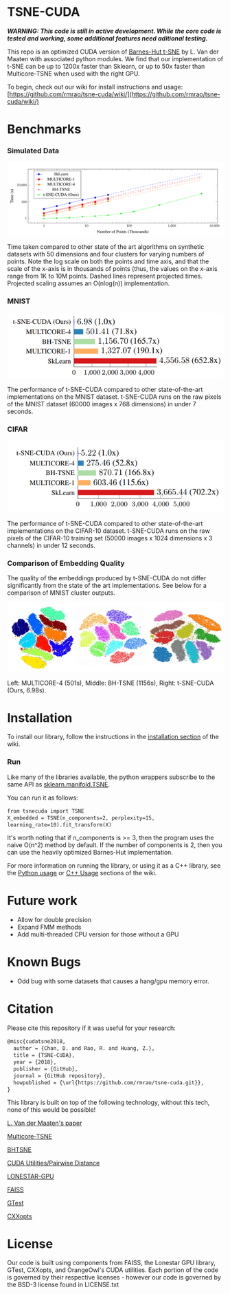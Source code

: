 # TSNE-CUDA

***WARNING: This code is still in active development. While the core code is tested and working, some additional features need aditional testing.***

This repo is an optimized CUDA version of [Barnes-Hut t-SNE](https://github.com/lvdmaaten/bhtsne) by L. Van der Maaten with associated python modules. We find that our implementation of t-SNE can be up to 1200x faster than Sklearn, or up to 50x faster than Multicore-TSNE when used with the right GPU.

To begin, check out our wiki for install instructions and usage: [https://github.com/rmrao/tsne-cuda/wiki/](https://github.com/rmrao/tsne-cuda/wiki/) 

# Benchmarks
### Simulated Data
![](docs/simulated_speedup.png)

Time taken compared to other state of the art algorithms on synthetic datasets with 50 dimensions and four clusters for varying numbers of points. Note the log scale on both the points and time axis, and that the scale of the x-axis is in thousands of points (thus, the values on the x-axis range from 1K to 10M points. Dashed lines represent projected times. Projected scaling assumes an O(nlog(n)) implementation.

### MNIST
![](docs/mnist_speedup.png)

The performance of t-SNE-CUDA compared to other state-of-the-art implementations on the MNIST dataset. t-SNE-CUDA runs on the raw pixels of the MNIST dataset (60000 images x 768 dimensions) in under 7 seconds.

### CIFAR
![](docs/cifar_speedup.png)

The performance of t-SNE-CUDA compared to other state-of-the-art implementations on the CIFAR-10 dataset. t-SNE-CUDA runs on the raw pixels of the CIFAR-10 training set (50000 images x 1024 dimensions x 3 channels) in under 12 seconds.

### Comparison of Embedding Quality
The quality of the embeddings produced by t-SNE-CUDA do not differ significantly from the state of the art implementations. See below for a comparison of MNIST cluster outputs.

![](docs/mnist_comparison.jpg)

Left: MULTICORE-4 (501s), Middle: BH-TSNE (1156s), Right: t-SNE-CUDA (Ours, 6.98s).

# Installation

To install our library, follow the instructions in the [installation section](https://github.com/rmrao/tsne-cuda/wiki/Installation) of the wiki.

### Run

Like many of the libraries available, the python wrappers subscribe to the same API as [sklearn.manifold.TSNE](http://scikit-learn.org/stable/modules/generated/sklearn.manifold.TSNE.html).

You can run it as follows:

```
from tsnecuda import TSNE
X_embedded = TSNE(n_components=2, perplexity=15, learning_rate=10).fit_transform(X)
```

It's worth noting that if n_components is >= 3, then the program uses the naive O(n^2) method by default. If the number of components is 2, then you can use the heavily optimized Barnes-Hut implementation.

For more information on running the library, or using it as a C++ library, see the [Python usage](https://github.com/rmrao/tsne-cuda/wiki/Basic-Usage:-Python) or [C++ Usage](https://github.com/rmrao/tsne-cuda/wiki/Basic-Usage:-Cxx) sections of the wiki.

# Future work

- Allow for double precision
- Expand FMM methods
- Add multi-threaded CPU version for those without a GPU

# Known Bugs

- Odd bug with some datasets that causes a hang/gpu memory error. 

# Citation

Please cite this repository if it was useful for your research:

```
@misc{cudatsne2018,
  author = {Chan, D. and Rao, R. and Huang, Z.},
  title = {TSNE-CUDA},
  year = {2018},
  publisher = {GitHub},
  journal = {GitHub repository},
  howpublished = {\url{https://github.com/rmrao/tsne-cuda.git}},
}
```

This library is built on top of the following technology, without this tech, none of this would be possible!

[L. Van der Maaten's paper](http://lvdmaaten.github.io/publications/papers/JMLR_2014.pdf)

[Multicore-TSNE](https://github.com/DmitryUlyanov/Multicore-TSNE)

[BHTSNE](https://github.com/lvdmaaten/bhtsne/)

[CUDA Utilities/Pairwise Distance](https://github.com/OrangeOwlSolutions)

[LONESTAR-GPU](http://iss.ices.utexas.edu/?p=projects/galois/lonestargpu)

[FAISS](https://github.com/facebookresearch/faiss)

[GTest](https://github.com/google/googletest)

[CXXopts](https://github.com/jarro2783/cxxopts)


# License

Our code is built using components from FAISS, the Lonestar GPU library, GTest, CXXopts, and OrangeOwl's CUDA utilities. Each portion of the code is governed by their respective licenses - however our code is governed by the BSD-3 license found in LICENSE.txt
